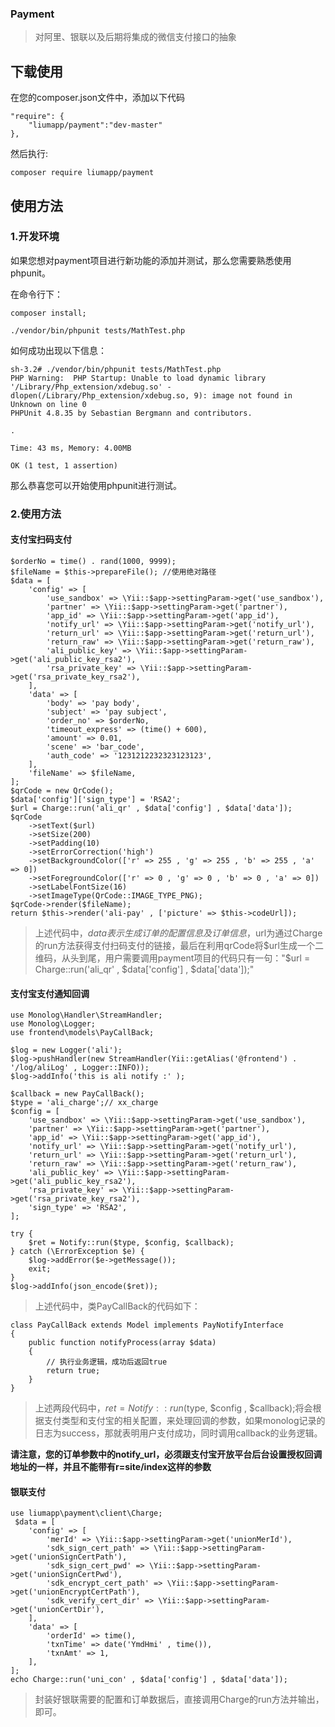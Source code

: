 ### Payment

> 对阿里、银联以及后期将集成的微信支付接口的抽象

## 下载使用

在您的composer.json文件中，添加以下代码

    "require": {
        "liumapp/payment":"dev-master"
    },

然后执行:

    composer require liumapp/payment

## 使用方法

### 1.开发环境

如果您想对payment项目进行新功能的添加并测试，那么您需要熟悉使用phpunit。

在命令行下：

    composer install;
    
    ./vendor/bin/phpunit tests/MathTest.php

如何成功出现以下信息：

    sh-3.2# ./vendor/bin/phpunit tests/MathTest.php 
    PHP Warning:  PHP Startup: Unable to load dynamic library '/Library/Php_extension/xdebug.so' - dlopen(/Library/Php_extension/xdebug.so, 9): image not found in Unknown on line 0
    PHPUnit 4.8.35 by Sebastian Bergmann and contributors.
    
    .
    
    Time: 43 ms, Memory: 4.00MB
    
    OK (1 test, 1 assertion)
    
那么恭喜您可以开始使用phpunit进行测试。

### 2.使用方法

#### 支付宝扫码支付
    
    $orderNo = time() . rand(1000, 9999);
    $fileName = $this->prepareFile(); //使用绝对路径
    $data = [
        'config' => [
            'use_sandbox' => \Yii::$app->settingParam->get('use_sandbox'),
            'partner' => \Yii::$app->settingParam->get('partner'),
            'app_id' => \Yii::$app->settingParam->get('app_id'),
            'notify_url' => \Yii::$app->settingParam->get('notify_url'),
            'return_url' => \Yii::$app->settingParam->get('return_url'),
            'return_raw' => \Yii::$app->settingParam->get('return_raw'),
            'ali_public_key' => \Yii::$app->settingParam->get('ali_public_key_rsa2'),
            'rsa_private_key' => \Yii::$app->settingParam->get('rsa_private_key_rsa2'),
        ],
        'data' => [
            'body' => 'pay body',
            'subject' => 'pay subject',
            'order_no' => $orderNo,
            'timeout_express' => (time() + 600),
            'amount' => 0.01,
            'scene' => 'bar_code',
            'auth_code' => '1231212232323123123',
        ],
        'fileName' => $fileName,
    ];
    $qrCode = new QrCode();
    $data['config']['sign_type'] = 'RSA2';
    $url = Charge::run('ali_qr' , $data['config'] , $data['data']);
    $qrCode
        ->setText($url)
        ->setSize(200)
        ->setPadding(10)
        ->setErrorCorrection('high')
        ->setBackgroundColor(['r' => 255 , 'g' => 255 , 'b' => 255 , 'a' => 0])
        ->setForegroundColor(['r' => 0 , 'g' => 0 , 'b' => 0 , 'a' => 0])
        ->setLabelFontSize(16)
        ->setImageType(QrCode::IMAGE_TYPE_PNG);
    $qrCode->render($fileName);
    return $this->render('ali-pay' , ['picture' => $this->codeUrl]);
    
> 上述代码中，$data表示生成订单的配置信息及订单信息，$url为通过Charge的run方法获得支付扫码支付的链接，最后在利用qrCode将$url生成一个二维码，从头到尾，用户需要调用payment项目的代码只有一句："$url = Charge::run('ali_qr' , $data['config'] , $data['data']);"

#### 支付宝支付通知回调

    use Monolog\Handler\StreamHandler;
    use Monolog\Logger;
    use frontend\models\PayCallBack;
    
    $log = new Logger('ali');
    $log->pushHandler(new StreamHandler(Yii::getAlias('@frontend') . '/log/aliLog' , Logger::INFO));
    $log->addInfo('this is ali notify :' );
    
    $callback = new PayCallBack();
    $type = 'ali_charge';// xx_charge
    $config = [
        'use_sandbox' => \Yii::$app->settingParam->get('use_sandbox'),
        'partner' => \Yii::$app->settingParam->get('partner'),
        'app_id' => \Yii::$app->settingParam->get('app_id'),
        'notify_url' => \Yii::$app->settingParam->get('notify_url'),
        'return_url' => \Yii::$app->settingParam->get('return_url'),
        'return_raw' => \Yii::$app->settingParam->get('return_raw'),
        'ali_public_key' => \Yii::$app->settingParam->get('ali_public_key_rsa2'),
        'rsa_private_key' => \Yii::$app->settingParam->get('rsa_private_key_rsa2'),
        'sign_type' => 'RSA2',
    ];
    
    try {
        $ret = Notify::run($type, $config, $callback);
    } catch (\ErrorException $e) {
        $log->addError($e->getMessage());
        exit;
    }
    $log->addInfo(json_encode($ret));
    

> 上述代码中，类PayCallBack的代码如下：

    class PayCallBack extends Model implements PayNotifyInterface
    {
        public function notifyProcess(array $data)
        {
            // 执行业务逻辑，成功后返回true
            return true;
        }
    }
    
> 上述两段代码中，$ret = Notify::run($type, $config , $callback);将会根据支付类型和支付宝的相关配置，来处理回调的参数，如果monolog记录的日志为success，那就表明用户支付成功，同时调用callback的业务逻辑。

**请注意，您的订单参数中的notify_url，必须跟支付宝开放平台后台设置授权回调地址的一样，并且不能带有r=site/index这样的参数**

#### 银联支付

    use liumapp\payment\client\Charge;
     $data = [
        'config' => [
            'merId' => \Yii::$app->settingParam->get('unionMerId'),
            'sdk_sign_cert_path' => \Yii::$app->settingParam->get('unionSignCertPath'),
            'sdk_sign_cert_pwd' => \Yii::$app->settingParam->get('unionSignCertPwd'),
            'sdk_encrypt_cert_path' => \Yii::$app->settingParam->get('unionEncryptCertPath'),
            'sdk_verify_cert_dir' => \Yii::$app->settingParam->get('unionCertDir'),
        ],
        'data' => [
            'orderId' => time(),
            'txnTime' => date('YmdHmi' , time()),
            'txnAmt' => 1,
        ],
    ];
    echo Charge::run('uni_con' , $data['config'] , $data['data']);

> 封装好银联需要的配置和订单数据后，直接调用Charge的run方法并输出，即可。

